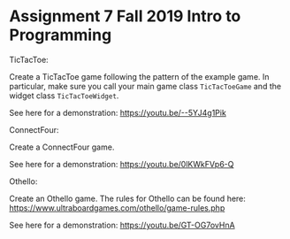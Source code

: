 # Assignment 7 Fall 2019 Intro to Programming

TicTacToe:

Create a TicTacToe game following the pattern of the example game. In particular, make sure you call your main game class `TicTacToeGame`
and the widget class `TicTacToeWidget`. 

See here for a demonstration: https://youtu.be/--5YJ4g1Pik

ConnectFour:

Create a ConnectFour game. 

See here for a demonstration: https://youtu.be/0lKWkFVp6-Q

Othello:

Create an Othello game. The rules for Othello can be found here: https://www.ultraboardgames.com/othello/game-rules.php

See here for a demonstration: https://youtu.be/GT-OG7ovHnA

